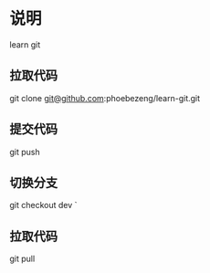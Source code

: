 # 说明

learn git

## 拉取代码

git clone git@github.com:phoebezeng/learn-git.git

## 提交代码

git push

## 切换分支

git checkout dev
`
## 拉取代码

git pull
